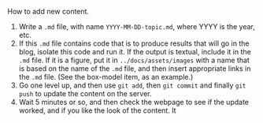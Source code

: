 How to add new content.

1. Write a `.md` file, with name `YYYY-MM-DD-topic.md`, where YYYY is the year,
   etc.
2. If this `.md` file contains code that is to produce results that will go in
   the blog, isolate this code and run it.  If the output is textual, include
   it in the `.md` file.  If it is a figure, put it in `../docs/assets/images`
   with a name that is based on the name of the `.md` file, and then insert
   appropriate links in the `.md` file.  (See the box-model item, as an
   example.)
3. Go one level up, and then use `git add`, then `git commit` and finally `git
   push` to update the content on the server.
4. Wait 5 minutes or so, and then check the webpage to see if the update
   worked, and if you like the look of the content. It 

